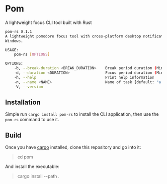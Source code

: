 # Pom

A lightweight focus CLI tool built with Rust

```bash
pom-rs 0.1.1
A lightweight pomodoro focus tool with cross-platform desktop notifications on Linux, MacOS and
Windows.

USAGE:
    pom-rs [OPTIONS]

OPTIONS:
    -b, --break-duration <BREAK_DURATION>    Break period duration (Minutes) [default: 5]
    -d, --duration <DURATION>                Focus period duration (Minutes) [default: 25]
    -h, --help                               Print help information
    -n, --name <NAME>                        Name of task [default: "a task"]
    -V, --version
```

## Installation

Simple run `cargo install pom-rs` to install the CLI application, then use the `pom-rs` command to use it.

## Build

Once you have [cargo](https://doc.rust-lang.org/cargo/getting-started/installation.html) installed, clone this repository and go into it:

> cd pom

And install the executable:

> cargo install --path .
